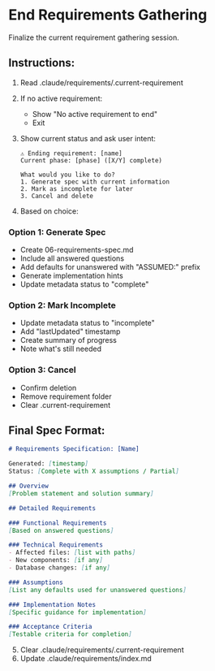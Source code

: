# End Requirements Gathering

Finalize the current requirement gathering session.

## Instructions:

1. Read .claude/requirements/.current-requirement
2. If no active requirement:
   - Show "No active requirement to end"
   - Exit

3. Show current status and ask user intent:
   ```
   ⚠️ Ending requirement: [name]
   Current phase: [phase] ([X/Y] complete)
   
   What would you like to do?
   1. Generate spec with current information
   2. Mark as incomplete for later
   3. Cancel and delete
   ```

4. Based on choice:

### Option 1: Generate Spec
- Create 06-requirements-spec.md
- Include all answered questions
- Add defaults for unanswered with "ASSUMED:" prefix
- Generate implementation hints
- Update metadata status to "complete"

### Option 2: Mark Incomplete
- Update metadata status to "incomplete"
- Add "lastUpdated" timestamp
- Create summary of progress
- Note what's still needed

### Option 3: Cancel
- Confirm deletion
- Remove requirement folder
- Clear .current-requirement

## Final Spec Format:
```markdown
# Requirements Specification: [Name]

Generated: [timestamp]
Status: [Complete with X assumptions / Partial]

## Overview
[Problem statement and solution summary]

## Detailed Requirements

### Functional Requirements
[Based on answered questions]

### Technical Requirements
- Affected files: [list with paths]
- New components: [if any]
- Database changes: [if any]

### Assumptions
[List any defaults used for unanswered questions]

### Implementation Notes
[Specific guidance for implementation]

### Acceptance Criteria
[Testable criteria for completion]
```

5. Clear .claude/requirements/.current-requirement
6. Update .claude/requirements/index.md